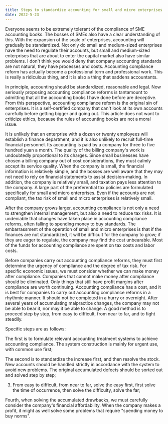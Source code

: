 ```yaml
---
title: Steps to standardize accounting for small and micro enterprises
date: 2022-5-23
---
```

Everyone seems to be extremely tolerant of the compliance of SME accounting books. The bosses of SMEs also have a clear understanding of this. With the expansion of the scale of enterprises, accounting will gradually be standardized. Not only do small and medium-sized enterprises have the need to regulate their accounts, but small and medium-sized enterprises that are about to enter the capital market also have similar problems. I don't think you would deny that company accounting standards are not natural, they have processes and costs. Accounting compliance reform has actually become a professional term and professional work. This is really a ridiculous thing, and it is also a thing that saddens accountants.
<!-- more -->
In principle, accounting should be standardized, reasonable and legal. Now seriously proposing accounting compliance reforms is tantamount to admitting that all the accounting books I have done before are deceptive. From this perspective, accounting compliance reform is the original sin of enterprises. It is a self-certified company that can't look at its own accounts carefully before getting bigger and going out. This article does not want to criticize ethics, because the rules of accounting books are not a moral issue.

It is unlikely that an enterprise with a dozen or twenty employees will establish a finance department, and it is also unlikely to recruit full-time financial personnel. Its accounting is paid by a company for three to five hundred yuan a month. The quality of the billing company's work is undoubtedly proportional to its charges. Since small businesses have chosen a billing company out of cost considerations, they must calmly accept its service quality. When the company is small, the financial information is relatively simple, and the bosses are well aware that they may not need to rely on financial statements to assist decision-making. In addition, the company is relatively small, and taxation pays less attention to the company. A large part of the preferential tax policies are formulated specifically for small and micro enterprises. Even if the accounts are not compliant, the tax risk of small and micro enterprises is relatively small.

After the company grows larger, accounting compliance is not only a need to strengthen internal management, but also a need to reduce tax risks. It is undeniable that changes have taken place in accounting compliance reforms, often falling to spending money to buy standards. The embarrassment of the operation of small and micro enterprises is that if the finances are not standardized, it will be difficult for the company to grow; if they are eager to regulate, the company may find the cost unbearable. Most of the funds for accounting compliance are spent on tax costs and labor costs.

Before companies carry out accounting compliance reforms, they must first determine the urgency of compliance and the degree of tax risk. For specific economic issues, we must consider whether we can make money after compliance. Companies that cannot make money after compliance should be eliminated. Only things that still have profit margins after compliance are worth continuing. Accounting compliance has a cost, and it is best for companies to carry out accounting compliance reforms in a rhythmic manner. It should not be completed in a hurry or overnight. After several years of accumulating malpractice changes, the company may not be able to bear it, nor may it be able to change. A good method is to proceed step by step, from easy to difficult, from near to far, and to fight steadily.

Specific steps are as follows:

The first is to formulate relevant accounting treatment systems to achieve accounting compliance. The system construction is mainly for urgent use, with common use first;

The second is to standardize the increase first, and then resolve the stock. New accounts should be handled strictly in accordance with the system to avoid new problems. The original accumulated defects should be sorted out and solved step by step;

3. From easy to difficult, from near to far, solve the easy first, first solve the time of occurrence, then solve the difficulty, solve the far;

Fourth, when solving the accumulated drawbacks, we must carefully consider the company's financial affordability. When the company makes a profit, it might as well solve some problems that require "spending money to buy norms".